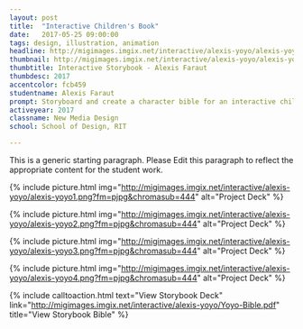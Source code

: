 ```yaml
---
layout: post
title:  "Interactive Children's Book"
date:   2017-05-25 09:00:00
tags: design, illustration, animation
headline: http://migimages.imgix.net/interactive/alexis-yoyo/alexis-yoyo1.png?fm=pjpg&h=400&fit=crop&crop=fp&fp-y=1&fp-z=1.55&fp-x=.9&auto=format
thumbnail: http://migimages.imgix.net/interactive/alexis-yoyo/alexis-yoyo1.png?fit=crop&fm=pjpg&q=85crop=fp&fp-x=1&chromasub=444
thumbtitle: Interactive Storybook - Alexis Faraut
thumbdesc: 2017
accentcolor: fcb459
studentname: Alexis Faraut 
prompt: Storyboard and create a character bible for an interactive children's storybook.
activeyear: 2017
classname: New Media Design 
school: School of Design, RIT

---
```


<section>
<p>This is a generic starting paragraph. Please Edit this paragraph to reflect the appropriate content for the student work.</p>

{% include picture.html img="http://migimages.imgix.net/interactive/alexis-yoyo/alexis-yoyo1.png?fm=pjpg&chromasub=444" alt="Project Deck" %}

{% include picture.html img="http://migimages.imgix.net/interactive/alexis-yoyo/alexis-yoyo2.png?fm=pjpg&chromasub=444" alt="Project Deck" %}

{% include picture.html img="http://migimages.imgix.net/interactive/alexis-yoyo/alexis-yoyo3.png?fm=pjpg&chromasub=444" alt="Project Deck" %}

{% include picture.html img="http://migimages.imgix.net/interactive/alexis-yoyo/alexis-yoyo4.png?fm=pjpg&chromasub=444" alt="Project Deck" %}

{% include calltoaction.html text="View Storybook Deck" link="http://migimages.imgix.net/interactive/alexis-yoyo/Yoyo-Bible.pdf" title="View Storybook Bible" %}
</section>